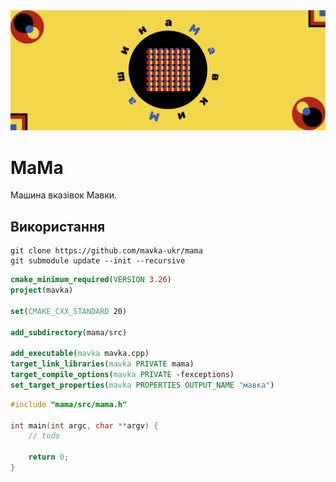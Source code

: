 <img src="./assets/cover.png" /> 

# МаМа

Машина вказівок Мавки.

## Використання

```shell
git clone https://github.com/mavka-ukr/mama
git submodule update --init --recursive
```

```CMake
cmake_minimum_required(VERSION 3.26)
project(mavka)

set(CMAKE_CXX_STANDARD 20)

add_subdirectory(mama/src)

add_executable(mavka mavka.cpp)
target_link_libraries(mavka PRIVATE mama)
target_compile_options(mavka PRIVATE -fexceptions)
set_target_properties(mavka PROPERTIES OUTPUT_NAME "мавка")
```

```c++
#include "mama/src/mama.h"

int main(int argc, char **argv) {
    // todo

    return 0;
}
```